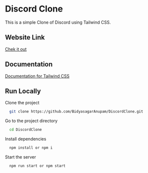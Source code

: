 
# Discord Clone

This is a simple Clone of Discord using Tailwind CSS.

## Website Link
[Chek it out](https://stellular-shortbread-25e073.netlify.app)

## Documentation

[Documentation for Tailwind CSS](https://tailwindcss.com/)


## Run Locally

Clone the project

```bash
  git clone https://github.com/BidyasagarAnupam/DiscordClone.git
```

Go to the project directory

```bash
  cd DiscordClone
```

Install dependencies

```bash
  npm install or npm i
```

Start the server

```bash
  npm run start or npm start
```

